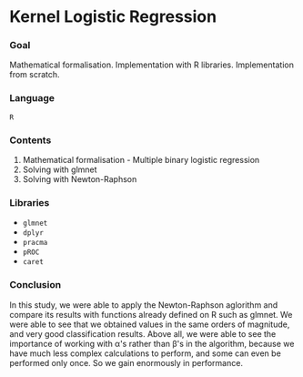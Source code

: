 # Kernel Logistic Regression

### Goal
Mathematical formalisation. Implementation with R libraries. Implementation from scratch.

### Language
```R```

### Contents
1. Mathematical formalisation - Multiple binary logistic regression
2. Solving with glmnet
3. Solving with Newton-Raphson

### Libraries
* ```glmnet```
* ```dplyr```
* ```pracma```
* ```pROC```
* ```caret```

### Conclusion
In this study, we were able to apply the Newton-Raphson aglorithm and compare its results with functions already defined on R such as glmnet. We were able to see that we obtained values in the same orders of magnitude, and very good classification results. Above all, we were able to see the importance of working with α's rather than β's in the algorithm, because we have much less complex calculations to perform, and some can even be performed only once. So we gain enormously in performance.
